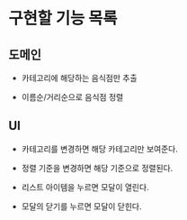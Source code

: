 # 구현할 기능 목록

## 도메인

- 카테고리에 해당하는 음식점만 추출

- 이름순/거리순으로 음식점 정렬

## UI

- 카테고리를 변경하면 해당 카테고리만 보여준다.

- 정렬 기준을 변경하면 해당 기준으로 정렬된다.

- 리스트 아이템을 누르면 모달이 열린다.

- 모달의 닫기를 누르면 모달이 닫힌다.
